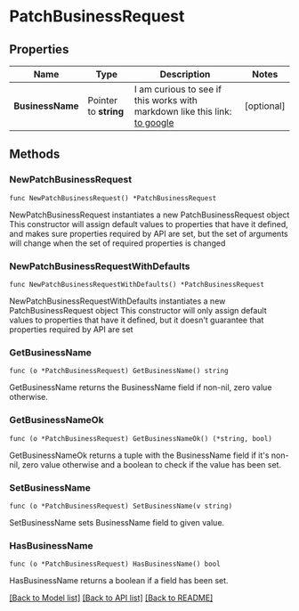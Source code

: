 # PatchBusinessRequest

## Properties

Name | Type | Description | Notes
------------ | ------------- | ------------- | -------------
**BusinessName** | Pointer to **string** | I am curious to see if this works with markdown like this link: [to google](https://www.google.com) | [optional] 

## Methods

### NewPatchBusinessRequest

`func NewPatchBusinessRequest() *PatchBusinessRequest`

NewPatchBusinessRequest instantiates a new PatchBusinessRequest object
This constructor will assign default values to properties that have it defined,
and makes sure properties required by API are set, but the set of arguments
will change when the set of required properties is changed

### NewPatchBusinessRequestWithDefaults

`func NewPatchBusinessRequestWithDefaults() *PatchBusinessRequest`

NewPatchBusinessRequestWithDefaults instantiates a new PatchBusinessRequest object
This constructor will only assign default values to properties that have it defined,
but it doesn't guarantee that properties required by API are set

### GetBusinessName

`func (o *PatchBusinessRequest) GetBusinessName() string`

GetBusinessName returns the BusinessName field if non-nil, zero value otherwise.

### GetBusinessNameOk

`func (o *PatchBusinessRequest) GetBusinessNameOk() (*string, bool)`

GetBusinessNameOk returns a tuple with the BusinessName field if it's non-nil, zero value otherwise
and a boolean to check if the value has been set.

### SetBusinessName

`func (o *PatchBusinessRequest) SetBusinessName(v string)`

SetBusinessName sets BusinessName field to given value.

### HasBusinessName

`func (o *PatchBusinessRequest) HasBusinessName() bool`

HasBusinessName returns a boolean if a field has been set.


[[Back to Model list]](../README.md#documentation-for-models) [[Back to API list]](../README.md#documentation-for-api-endpoints) [[Back to README]](../README.md)


